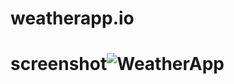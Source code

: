 # weatherapp.io
# screenshot![WeatherApp](https://github.com/Asadullah67801/weatherapp.io/assets/123829636/b5876da9-3507-4916-b512-3816d8837835)
